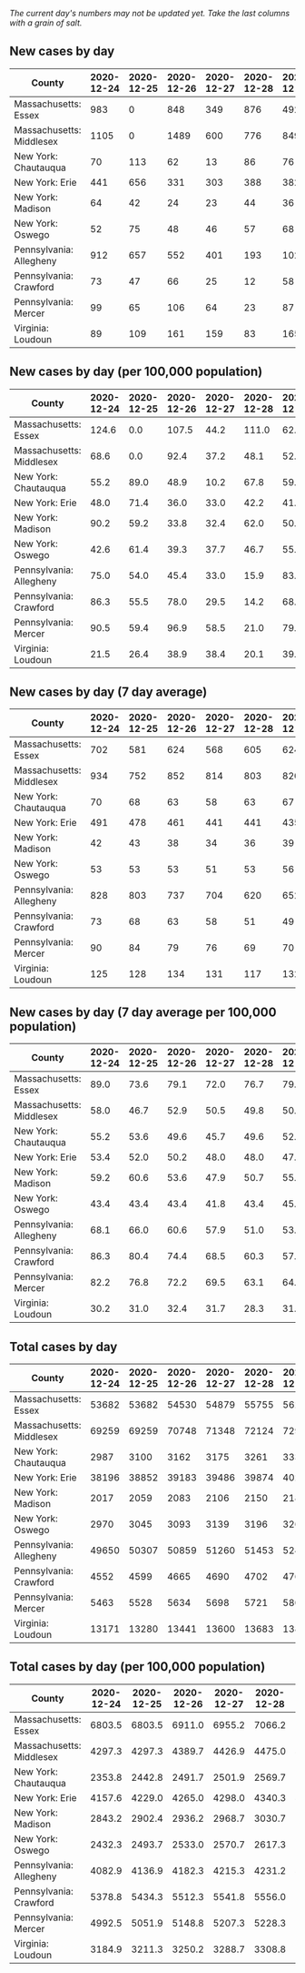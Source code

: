 _The current day's numbers may not be updated yet. Take the last columns with a grain of salt._
## New cases by day

| County | 2020-12-24 | 2020-12-25 | 2020-12-26 | 2020-12-27 | 2020-12-28 | 2020-12-29 | 2020-12-30 |
| --- | --- | --- | --- | --- | --- | --- | --- |
| Massachusetts: Essex | 983 | 0 | 848 | 349 | 876 | 492 |  |
| Massachusetts: Middlesex | 1105 | 0 | 1489 | 600 | 776 | 849 |  |
| New York: Chautauqua | 70 | 113 | 62 | 13 | 86 | 76 |  |
| New York: Erie | 441 | 656 | 331 | 303 | 388 | 382 |  |
| New York: Madison | 64 | 42 | 24 | 23 | 44 | 36 |  |
| New York: Oswego | 52 | 75 | 48 | 46 | 57 | 68 |  |
| Pennsylvania: Allegheny | 912 | 657 | 552 | 401 | 193 | 1020 |  |
| Pennsylvania: Crawford | 73 | 47 | 66 | 25 | 12 | 58 |  |
| Pennsylvania: Mercer | 99 | 65 | 106 | 64 | 23 | 87 |  |
| Virginia: Loudoun | 89 | 109 | 161 | 159 | 83 | 165 |  |

## New cases by day (per 100,000 population)

| County | 2020-12-24 | 2020-12-25 | 2020-12-26 | 2020-12-27 | 2020-12-28 | 2020-12-29 | 2020-12-30 |
| --- | --- | --- | --- | --- | --- | --- | --- |
| Massachusetts: Essex | 124.6 | 0.0 | 107.5 | 44.2 | 111.0 | 62.4 |  |
| Massachusetts: Middlesex | 68.6 | 0.0 | 92.4 | 37.2 | 48.1 | 52.7 |  |
| New York: Chautauqua | 55.2 | 89.0 | 48.9 | 10.2 | 67.8 | 59.9 |  |
| New York: Erie | 48.0 | 71.4 | 36.0 | 33.0 | 42.2 | 41.6 |  |
| New York: Madison | 90.2 | 59.2 | 33.8 | 32.4 | 62.0 | 50.7 |  |
| New York: Oswego | 42.6 | 61.4 | 39.3 | 37.7 | 46.7 | 55.7 |  |
| Pennsylvania: Allegheny | 75.0 | 54.0 | 45.4 | 33.0 | 15.9 | 83.9 |  |
| Pennsylvania: Crawford | 86.3 | 55.5 | 78.0 | 29.5 | 14.2 | 68.5 |  |
| Pennsylvania: Mercer | 90.5 | 59.4 | 96.9 | 58.5 | 21.0 | 79.5 |  |
| Virginia: Loudoun | 21.5 | 26.4 | 38.9 | 38.4 | 20.1 | 39.9 |  |

## New cases by day (7 day average)

| County | 2020-12-24 | 2020-12-25 | 2020-12-26 | 2020-12-27 | 2020-12-28 | 2020-12-29 | 2020-12-30 |
| --- | --- | --- | --- | --- | --- | --- | --- |
| Massachusetts: Essex | 702 | 581 | 624 | 568 | 605 | 624 |  |
| Massachusetts: Middlesex | 934 | 752 | 852 | 814 | 803 | 820 |  |
| New York: Chautauqua | 70 | 68 | 63 | 58 | 63 | 67 |  |
| New York: Erie | 491 | 478 | 461 | 441 | 441 | 435 |  |
| New York: Madison | 42 | 43 | 38 | 34 | 36 | 39 |  |
| New York: Oswego | 53 | 53 | 53 | 51 | 53 | 56 |  |
| Pennsylvania: Allegheny | 828 | 803 | 737 | 704 | 620 | 652 |  |
| Pennsylvania: Crawford | 73 | 68 | 63 | 58 | 51 | 49 |  |
| Pennsylvania: Mercer | 90 | 84 | 79 | 76 | 69 | 70 |  |
| Virginia: Loudoun | 125 | 128 | 134 | 131 | 117 | 132 |  |

## New cases by day (7 day average per 100,000 population)

| County | 2020-12-24 | 2020-12-25 | 2020-12-26 | 2020-12-27 | 2020-12-28 | 2020-12-29 | 2020-12-30 |
| --- | --- | --- | --- | --- | --- | --- | --- |
| Massachusetts: Essex | 89.0 | 73.6 | 79.1 | 72.0 | 76.7 | 79.1 |  |
| Massachusetts: Middlesex | 58.0 | 46.7 | 52.9 | 50.5 | 49.8 | 50.9 |  |
| New York: Chautauqua | 55.2 | 53.6 | 49.6 | 45.7 | 49.6 | 52.8 |  |
| New York: Erie | 53.4 | 52.0 | 50.2 | 48.0 | 48.0 | 47.3 |  |
| New York: Madison | 59.2 | 60.6 | 53.6 | 47.9 | 50.7 | 55.0 |  |
| New York: Oswego | 43.4 | 43.4 | 43.4 | 41.8 | 43.4 | 45.9 |  |
| Pennsylvania: Allegheny | 68.1 | 66.0 | 60.6 | 57.9 | 51.0 | 53.6 |  |
| Pennsylvania: Crawford | 86.3 | 80.4 | 74.4 | 68.5 | 60.3 | 57.9 |  |
| Pennsylvania: Mercer | 82.2 | 76.8 | 72.2 | 69.5 | 63.1 | 64.0 |  |
| Virginia: Loudoun | 30.2 | 31.0 | 32.4 | 31.7 | 28.3 | 31.9 |  |

## Total cases by day

| County | 2020-12-24 | 2020-12-25 | 2020-12-26 | 2020-12-27 | 2020-12-28 | 2020-12-29 | 2020-12-30 |
| --- | --- | --- | --- | --- | --- | --- | --- |
| Massachusetts: Essex | 53682 | 53682 | 54530 | 54879 | 55755 | 56247 |  |
| Massachusetts: Middlesex | 69259 | 69259 | 70748 | 71348 | 72124 | 72973 |  |
| New York: Chautauqua | 2987 | 3100 | 3162 | 3175 | 3261 | 3337 |  |
| New York: Erie | 38196 | 38852 | 39183 | 39486 | 39874 | 40256 |  |
| New York: Madison | 2017 | 2059 | 2083 | 2106 | 2150 | 2186 |  |
| New York: Oswego | 2970 | 3045 | 3093 | 3139 | 3196 | 3264 |  |
| Pennsylvania: Allegheny | 49650 | 50307 | 50859 | 51260 | 51453 | 52473 |  |
| Pennsylvania: Crawford | 4552 | 4599 | 4665 | 4690 | 4702 | 4760 |  |
| Pennsylvania: Mercer | 5463 | 5528 | 5634 | 5698 | 5721 | 5808 |  |
| Virginia: Loudoun | 13171 | 13280 | 13441 | 13600 | 13683 | 13848 |  |

## Total cases by day (per 100,000 population)

| County | 2020-12-24 | 2020-12-25 | 2020-12-26 | 2020-12-27 | 2020-12-28 | 2020-12-29 | 2020-12-30 |
| --- | --- | --- | --- | --- | --- | --- | --- |
| Massachusetts: Essex | 6803.5 | 6803.5 | 6911.0 | 6955.2 | 7066.2 | 7128.6 |  |
| Massachusetts: Middlesex | 4297.3 | 4297.3 | 4389.7 | 4426.9 | 4475.0 | 4527.7 |  |
| New York: Chautauqua | 2353.8 | 2442.8 | 2491.7 | 2501.9 | 2569.7 | 2629.6 |  |
| New York: Erie | 4157.6 | 4229.0 | 4265.0 | 4298.0 | 4340.3 | 4381.8 |  |
| New York: Madison | 2843.2 | 2902.4 | 2936.2 | 2968.7 | 3030.7 | 3081.4 |  |
| New York: Oswego | 2432.3 | 2493.7 | 2533.0 | 2570.7 | 2617.3 | 2673.0 |  |
| Pennsylvania: Allegheny | 4082.9 | 4136.9 | 4182.3 | 4215.3 | 4231.2 | 4315.1 |  |
| Pennsylvania: Crawford | 5378.8 | 5434.3 | 5512.3 | 5541.8 | 5556.0 | 5624.5 |  |
| Pennsylvania: Mercer | 4992.5 | 5051.9 | 5148.8 | 5207.3 | 5228.3 | 5307.8 |  |
| Virginia: Loudoun | 3184.9 | 3211.3 | 3250.2 | 3288.7 | 3308.8 | 3348.7 |  |
